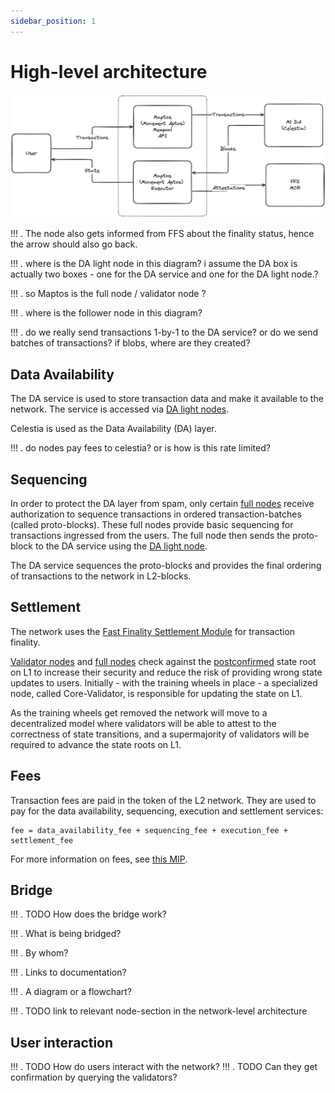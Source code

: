 ```yaml
---
sidebar_position: 1
---
```


# High-level architecture

![Architecture](./images/architecture.png)

!!! . The node also gets informed from FFS about the finality status, hence the arrow should also go back.

!!! . where is the DA light node in this diagram? i assume the DA box is actually two boxes - one for the DA service and one for the DA light node.?

!!! . so Maptos  is the full node / validator node ?

!!! . where is the follower node in this diagram?

!!! . do we really send transactions 1-by-1 to the DA service? or do we send batches of transactions? if blobs, where are they created?

## Data Availability

The DA service is used to store transaction data and make it available to the network. The service is accessed via [DA light nodes](./node_level_architecture.md#da-light-node).

Celestia is used as the Data Availability (DA) layer.

!!! . do nodes pay fees to celestia? or is how is this rate limited?

## Sequencing

In order to protect the DA layer from spam, only certain [full nodes](./node_level_architecture.md#full-node) receive authorization to sequence transactions in ordered transaction-batches (called proto-blocks). These full nodes provide basic sequencing for transactions ingressed from the users. The full node then sends the proto-block to the DA service using the [DA light node](node_level_architecture.md#da-light-node).

The DA service sequences the proto-blocks and provides the final ordering of transactions to the network in L2-blocks.

## Settlement

The network uses the [Fast Finality Settlement Module](../Introduction/technical_details.md#fast-finality-settlement-module) for transaction finality.

[Validator nodes](./node_level_architecture.md#validator-node) and [full nodes](./node_level_architecture.md#full-node) check against the [postconfirmed](../Introduction/technical_details.md#fast-finality-settlement-module) state root on L1 to increase their security and reduce the risk of providing wrong state updates to users. Initially - with the training wheels in place - a specialized node, called Core-Validator, is responsible for updating the state on L1.

As the training wheels get removed the network will move to a decentralized model where validators will be able to attest to the correctness of state transitions, and a supermajority of validators will be required to advance the state roots on L1.

## Fees

Transaction fees are paid in the token of the L2 network. They are used to pay for the data availability, sequencing, execution and settlement services:

```
fee = data_availability_fee + sequencing_fee + execution_fee + settlement_fee
```

For more information on fees, see [this MIP](https://github.com/movementlabsxyz/MIP/pull/19).

## Bridge

!!! . TODO How does the bridge work? 

!!! . What is being bridged?

!!! . By whom?

!!! . Links to documentation?

!!! . A diagram or a flowchart?

!!! . TODO link to relevant node-section in the network-level architecture

## User interaction

!!! . TODO How do users interact with the network?
!!! . TODO Can they get confirmation by querying the validators?
